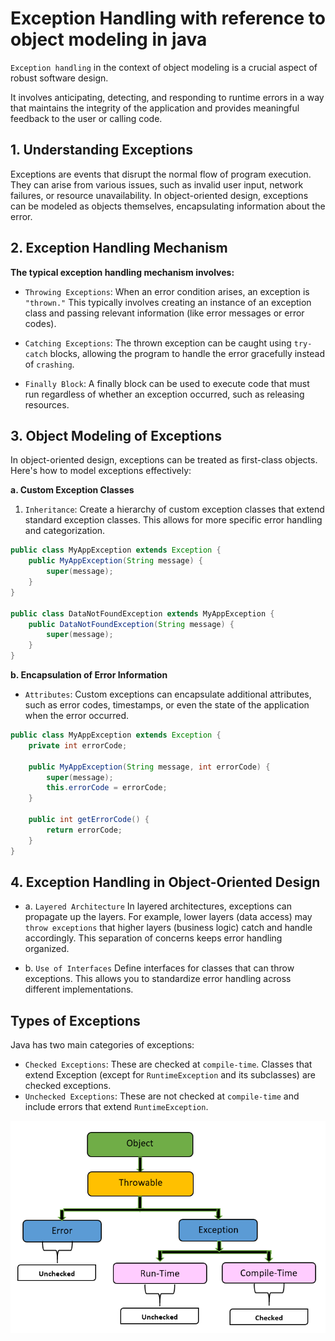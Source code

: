 # Exception Handling with reference to object modeling in java

`Exception handling` in the context of object modeling is a crucial aspect of robust software design.

It involves anticipating, detecting, and responding to runtime errors in a way that maintains the integrity of the application and provides meaningful feedback to the user or calling code.

## 1. Understanding Exceptions

Exceptions are events that disrupt the normal flow of program execution. They can arise from various issues, such as invalid user input, network failures, or resource unavailability. In object-oriented design, exceptions can be modeled as objects themselves, encapsulating information about the error.

## 2. Exception Handling Mechanism

**The typical exception handling mechanism involves:**

- `Throwing Exceptions`: When an error condition arises, an exception is `"thrown."` This typically involves creating an instance of an exception class and passing relevant information (like error messages or error codes).

- `Catching Exceptions`: The thrown exception can be caught using `try-catch` blocks, allowing the program to handle the error gracefully instead of `crashing`.

- `Finally Block`: A finally block can be used to execute code that must run regardless of whether an exception occurred, such as releasing resources.

## 3. Object Modeling of Exceptions

In object-oriented design, exceptions can be treated as first-class objects. Here's how to model exceptions effectively:

**a. Custom Exception Classes**

1. `Inheritance`: Create a hierarchy of custom exception classes that extend standard exception classes. This allows for more specific error handling and categorization.

```java
public class MyAppException extends Exception {
    public MyAppException(String message) {
        super(message);
    }
}

public class DataNotFoundException extends MyAppException {
    public DataNotFoundException(String message) {
        super(message);
    }
}
```

**b. Encapsulation of Error Information**

- `Attributes`: Custom exceptions can encapsulate additional attributes, such as error codes, timestamps, or even the state of the application when the error occurred.

```java
public class MyAppException extends Exception {
    private int errorCode;

    public MyAppException(String message, int errorCode) {
        super(message);
        this.errorCode = errorCode;
    }

    public int getErrorCode() {
        return errorCode;
    }
}
```

## 4. Exception Handling in Object-Oriented Design

- a. `Layered Architecture`
  In layered architectures, exceptions can propagate up the layers. For example, lower layers (data access) may `throw exceptions` that higher layers (business logic) catch and handle accordingly. This separation of concerns keeps error handling organized.

- b. `Use of Interfaces`
  Define interfaces for classes that can throw exceptions. This allows you to standardize error handling across different implementations.

## Types of Exceptions

Java has two main categories of exceptions:

- `Checked Exceptions`: These are checked at `compile-time`. Classes that extend Exception (except for `RuntimeException` and its subclasses) are checked exceptions.
- `Unchecked Exceptions`: These are not checked at `compile-time` and include errors that extend `RuntimeException`.

![classes for exception](image.png)